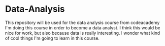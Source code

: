 # Data-Analysis
This repository will be used for the data analysis course from codeacademy
I'm doing this course in order to become a data analyst. I think this would be nice for work, but also because data is really interesting. I wonder what kind of cool things I'm going to learn in this course. 
